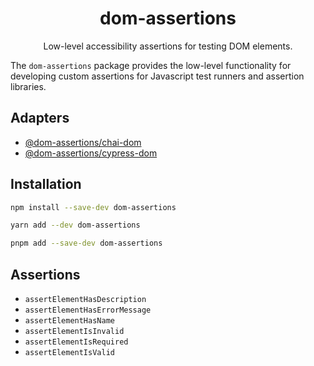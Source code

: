 <div align="center">

<h1>dom-assertions</h1>

<p>Low-level accessibility assertions for testing DOM elements.</p>

</div>

The `dom-assertions` package provides the low-level functionality for developing
custom assertions for Javascript test runners and assertion libraries.

## Adapters

- [@dom-assertions/chai-dom](https://github.com/mammadataei/dom-assertions/tree/main/packages/chai-dom)
- [@dom-assertions/cypress-dom](https://github.com/mammadataei/dom-assertions/tree/main/packages/cypress-dom)

## Installation

```sh
npm install --save-dev dom-assertions

yarn add --dev dom-assertions

pnpm add --save-dev dom-assertions
```

## Assertions

- `assertElementHasDescription`
- `assertElementHasErrorMessage`
- `assertElementHasName`
- `assertElementIsInvalid`
- `assertElementIsRequired`
- `assertElementIsValid`

